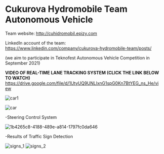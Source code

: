 # Cukurova Hydromobile Team Autonomous Vehicle  
Team website: http://cuhidromobil.epizy.com 

LinkedIn account of the team: https://www.linkedin.com/company/cukurova-hydromobile-team/posts/

(we aim to participate in Teknofest Autonomous Vehicle Competition in September 2021)

**VIDEO OF REAL-TIME LANE TRACKING SYSTEM (CLICK THE LINK BELOW TO WATCH)**
https://drive.google.com/file/d/1UtyUQ9UNLlxnG1spG0Kn7BtYEG_ns_He/view

![car1](https://user-images.githubusercontent.com/42544569/113494783-555cac80-94f4-11eb-9352-f3bfb739590d.png)



![car](https://user-images.githubusercontent.com/42544569/112736679-8cb3e200-8f65-11eb-8db3-0534e0083457.jpg)



-Steering Control System


![1b4265c8-4188-489e-a814-1797fc0da646](https://user-images.githubusercontent.com/42544569/111986420-fa53ae80-8b1e-11eb-98c7-c8a4daf57c54.gif)


-Results of Traffic Sign Detection


![signs_1](https://user-images.githubusercontent.com/42544569/111962356-44c73200-8b03-11eb-9b24-04715136eb3a.jpeg)
![signs_2](https://user-images.githubusercontent.com/42544569/111962383-4a247c80-8b03-11eb-8d19-6d708fde7884.jpeg)






